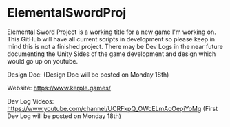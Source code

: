 # ElementalSwordProj
 Elemental Sword Project is a working title for a new game I'm working on.
 This GitHub will have all current scripts in development so please keep in mind this is not a finished project.
 There may be Dev Logs in the near future documenting the Unity Sides of the game development and design which would go up on youtube.
 
 Design Doc: (Design Doc will be posted on Monday 18th)
 
 Website: https://www.kerple.games/
 
 Dev Log Videos: https://www.youtube.com/channel/UCRFkpQ_OWcELmAcOepiYoMg (First Dev Log will be posted on Monday 18th)
